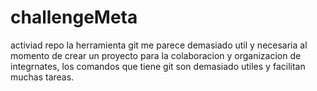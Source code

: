 # challengeMeta
activiad repo
la herramienta git me parece demasiado util y necesaria al momento de 
crear un proyecto para la colaboracion y organizacion de integrnates,
los comandos que tiene git son demasiado utiles y facilitan muchas tareas.
